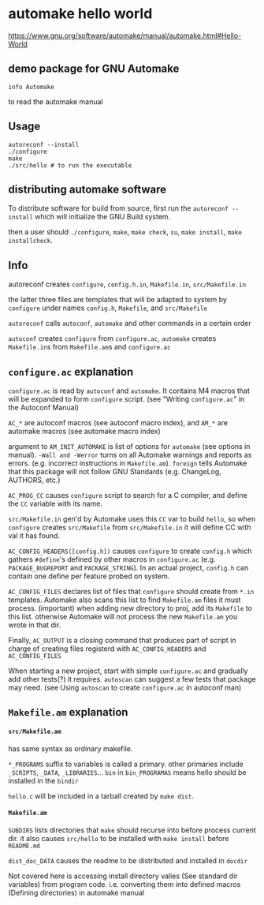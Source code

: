 # automake hello world
https://www.gnu.org/software/automake/manual/automake.html#Hello-World

## demo package for GNU Automake
```
info Automake
```

to read the automake manual

## Usage
```
autoreconf --install
./configure
make
./src/hello # to run the executable
```

## distributing automake software
To distribute software for build from source,
first run the `autoreconf --install` which will initialize the GNU Build system.

then a user should `./configure`, `make`, `make check`, `su`, `make install`,
`make installcheck`.

## Info
autoreconf creates `configure`, `config.h.in`, `Makefile.in`, `src/Makefile.in`

the latter three files are templates that will be adapted to system
by `configure` under names `config.h`, `Makefile`, and `src/Makefile`

`autoreconf` calls `autoconf`, `automake` and other commands in a certain order

`autoconf` creates `configure` from `configure.ac`,
`automake` creates `Makefile.in`s from `Makefile.am`s and `configure.ac`


## `configure.ac` explanation
`configure.ac` is read by `autoconf` and `automake`.
It contains M4 macros that will be expanded to form `configure` script.
(see "Writing `configure.ac`" in the Autoconf Manual)

`AC_*` are autoconf macros (see autoconf macro index),
and `AM_*` are automake macros (see automake macro index)

argument to `AM_INIT_AUTOMAKE` is list of options for `automake` 
(see options in manual).
`-Wall and -Werror` turns on all Automake warnings and reports as errors.
(e.g. incorrect instructions in `Makefile.am`).
`foreign` tells Automake that this package will not follow GNU Standards
(e.g. ChangeLog, AUTHORS, etc.)

`AC_PROG_CC` causes `configure` script to search for a C compiler, and define
the `CC` variable with its name.

`src/Makefile.in` gen'd by Automake uses this `CC` var to build `hello`,
so when `configure` creates `src/Makefile` from `src/Makefile.in` 
it will define CC with val it has found.

`AC_CONFIG_HEADERS([config.h])` causes `configure` to create `config.h`
which gathers `#define`'s defined by other macros in `configure.ac`
(e.g. `PACKAGE_BUGREPORT` and `PACKAGE_STRING`).
In an actual project, `config.h` can contain one define per feature probed on system.

`AC_CONFIG_FILES` declares list of files that `configure` should create from
`*.in` templates.
Automake also scans this list to find `Makefile.am` files it must process.
(important) when adding new directory to proj, add its `Makefile` to this list.
otherwise Automake will not process the new `Makefile.am` you wrote in that dir.

Finally, `AC_OUTPUT` is a closing command that produces part of script in charge
of creating files registerd with `AC_CONFIG_HEADERS` and `AC_CONFIG_FILES`

When starting a new project, start with simple `configure.ac` and 
gradually add other tests(?) it requires.
`autoscan` can suggest a few tests that package may need.
(see Using `autoscan` to create `configure.ac` in autoconf man)



## `Makefile.am` explanation

#### `src/Makefile.am`

has same syntax as ordinary makefile.

`*_PROGRAMS` suffix to variables is called a primary.
other primaries include `_SCRIPTS`, `_DATA`, `_LIBRARIES`...
`bin` in `bin_PROGRAMAS` means hello should be installed in the `bindir`

`hello.c` will be included in a tarball created by `make dist`.


#### `Makefile.am`
`SUBDIRS` lists directories that `make` should recurse into before process
current dir.
it also causes `src/hello` to be installed with `make install` before
`README.md`

`dist_doc_DATA` causes the readme to be distributed and installed in `docdir`


Not covered here is accessing install directory valies (See standard dir variables)
from program code. i.e. converting them into defined macros 
(Defining directories) in automake manual

